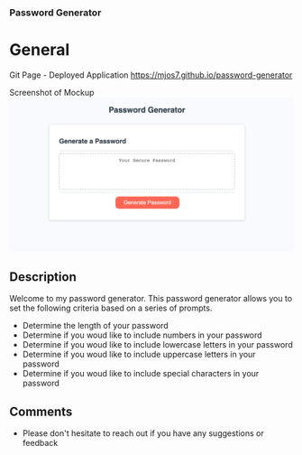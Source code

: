 ### Password Generator

# General

Git Page - Deployed Application
https://mjos7.github.io/password-generator

Screenshot of Mockup
![Screenshot of Mockup](./assets/password-generator-mockup.png)

## Description

Welcome to my password generator.
This password generator allows you to set the following criteria based on a series of prompts.

- Determine the length of your password
- Determine if you woud like to include numbers in your password
- Determine if you woud like to include lowercase letters in your password
- Determine if you woud like to include uppercase letters in your password
- Determine if you woud like to include special characters in your password

## Comments

- Please don't hesitate to reach out if you have any suggestions or feedback
